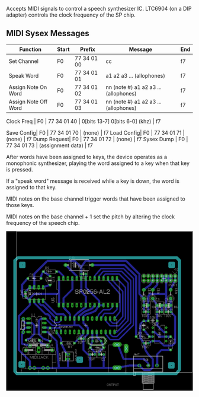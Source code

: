 Accepts MIDI signals to control a speech synthesizer IC. LTC6904 (on a DIP adapter) controls the clock frequency of the SP chip.

## MIDI Sysex Messages

Function   | Start | Prefix       | Message | End
-----------|-------|--------------|---------|-------
Set Channel| F0    | 77 34 01 00  | cc | f7
Speak Word | F0    | 77 34 01 01  | a1 a2 a3 ... (allophones) | f7
Assign Note On Word | F0    | 77 34 01 02 | nn (note #) a1 a2 a3 ... (allophones) | f7
Assign Note Off Word| F0    | 77 34 01 03 | nn (note #) a1 a2 a3 ... (allophones) | f7

Clock Freq | F0    | 77 34 01 40  | 0\[bits 13-7\] 0\[bits 6-0\] (khz) | f7

Save Config| F0    | 77 34 01 70  | (none) | f7
Load Config| F0    | 77 34 01 71  | (none) | f7
Dump Request| F0    | 77 34 01 72  | (none) | f7
Sysex Dump | F0    | 77 34 01 73  | (assignment data) | f7

After words have been assigned to keys, the device operates as a monophonic synthesizer, playing the word assigned to a key when that key is pressed.

If a "speak word" message is received while a key is down, the word is assigned to that key.

MIDI notes on the base channel trigger words that have been assigned to those keys.

MIDI notes on the base channel + 1 set the pitch by altering the clock frequency of the speech chip.

![midi sp0256-al2 layout](atmega_midi_sp0256-al2.png)

